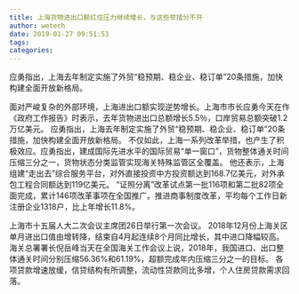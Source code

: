 ```yaml
---
title: 上海货物进出口额扛住压力继续增长，与这些举措分不开
author: wetech
date: 2019-01-27 09:51:53
tags: 
categories: 
---
```

应勇指出，上海去年制定实施了外贸“稳预期、稳企业、稳订单”20条措施，加快构建全面开放新格局。
<!-- more -->
面对严峻复杂的外部环境，上海进出口额实现逆势增长。上海市市长应勇今天在作《政府工作报告》时表示，去年货物进出口总额增长5.5％，口岸贸易总额突破1.2万亿美元。
应勇指出，上海去年制定实施了外贸“稳预期、稳企业、稳订单”20条措施，加快构建全面开放新格局。
不仅如此，上海一系列改革举措，也产生了积极效应。应勇指出，建成国际先进水平的国际贸易“单一窗口”，货物整体通关时间压缩三分之一，货物状态分类监管实现海关特殊监管区全覆盖。
他还表示，上海组建“走出去”综合服务平台，对外直接投资中方投资额达到168.7亿美元，对外承包工程合同额达到119亿美元。
“证照分离”改革试点第一批116项和第二批82项全面完成，累计146项改革事项在全国推广。推进商事制度改革，平均每个工作日新注册企业1318户，比上年增长11.8%。
 
 
上海市十五届人大二次会议主席团26日举行第一次会议。
2018年12月份上海关区单月进出口值由增转降，结束自4月起连续8个月同比增长，其中进口降幅较高。
海关总署署长倪岳峰当天在全国海关工作会议上说，2018年，我国进口、出口整体通关时间分别压缩56.36%和61.19%，超额完成年内压缩三分之一的目标。
各项贷款增速放缓，信贷结构有所调整，流动性贷款同比多增，个人住房贷款需求回落。
